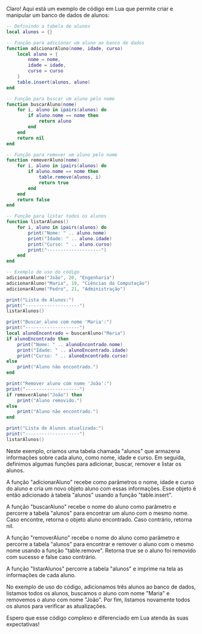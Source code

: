 Claro! Aqui está um exemplo de código em Lua que permite criar e manipular um banco de dados de alunos:

```lua
-- Definindo a tabela de alunos
local alunos = {}

-- Função para adicionar um aluno ao banco de dados
function adicionarAluno(nome, idade, curso)
    local aluno = {
        nome = nome,
        idade = idade,
        curso = curso
    }
    table.insert(alunos, aluno)
end

-- Função para buscar um aluno pelo nome
function buscarAluno(nome)
    for i, aluno in ipairs(alunos) do
        if aluno.nome == nome then
            return aluno
        end
    end
    return nil
end

-- Função para remover um aluno pelo nome
function removerAluno(nome)
    for i, aluno in ipairs(alunos) do
        if aluno.nome == nome then
            table.remove(alunos, i)
            return true
        end
    end
    return false
end

-- Função para listar todos os alunos
function listarAlunos()
    for i, aluno in ipairs(alunos) do
        print("Nome: " .. aluno.nome)
        print("Idade: " .. aluno.idade)
        print("Curso: " .. aluno.curso)
        print("--------------------")
    end
end

-- Exemplo de uso do código
adicionarAluno("João", 20, "Engenharia")
adicionarAluno("Maria", 19, "Ciências da Computação")
adicionarAluno("Pedro", 21, "Administração")

print("Lista de Alunos:")
print("--------------------")
listarAlunos()

print("Buscar aluno com nome 'Maria':")
print("--------------------")
local alunoEncontrado = buscarAluno("Maria")
if alunoEncontrado then
    print("Nome: " .. alunoEncontrado.nome)
    print("Idade: " .. alunoEncontrado.idade)
    print("Curso: " .. alunoEncontrado.curso)
else
    print("Aluno não encontrado.")
end

print("Remover aluno com nome 'João':")
print("--------------------")
if removerAluno("João") then
    print("Aluno removido.")
else
    print("Aluno não encontrado.")
end

print("Lista de Alunos atualizada:")
print("--------------------")
listarAlunos()
```

Neste exemplo, criamos uma tabela chamada "alunos" que armazena informações sobre cada aluno, como nome, idade e curso. Em seguida, definimos algumas funções para adicionar, buscar, remover e listar os alunos.

A função "adicionarAluno" recebe como parâmetros o nome, idade e curso do aluno e cria um novo objeto aluno com essas informações. Esse objeto é então adicionado à tabela "alunos" usando a função "table.insert".

A função "buscarAluno" recebe o nome do aluno como parâmetro e percorre a tabela "alunos" para encontrar um aluno com o mesmo nome. Caso encontre, retorna o objeto aluno encontrado. Caso contrário, retorna nil.

A função "removerAluno" recebe o nome do aluno como parâmetro e percorre a tabela "alunos" para encontrar e remover o aluno com o mesmo nome usando a função "table.remove". Retorna true se o aluno foi removido com sucesso e false caso contrário.

A função "listarAlunos" percorre a tabela "alunos" e imprime na tela as informações de cada aluno.

No exemplo de uso do código, adicionamos três alunos ao banco de dados, listamos todos os alunos, buscamos o aluno com nome "Maria" e removemos o aluno com nome "João". Por fim, listamos novamente todos os alunos para verificar as atualizações.

Espero que esse código complexo e diferenciado em Lua atenda às suas expectativas!